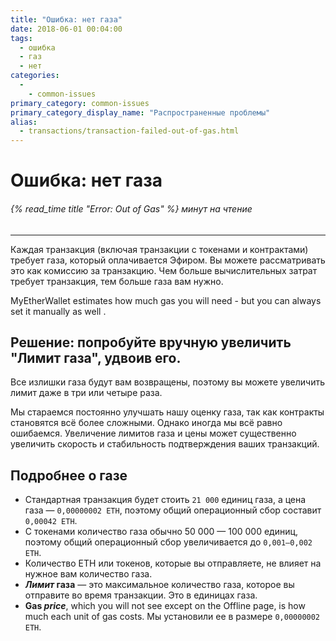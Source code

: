 ```yaml
---
title: "Ошибка: нет газа"
date: 2018-06-01 00:04:00
tags:
  - ошибка
  - газ
  - нет
categories:
  - 
    - common-issues
primary_category: common-issues
primary_category_display_name: "Распространенные проблемы"
alias:
  - transactions/transaction-failed-out-of-gas.html
---
```


# __Ошибка: нет газа__
###### {% read_time title "Error: Out of Gas" %} минут на чтение
***

Каждая транзакция (включая транзакции с токенами и контрактами) требует газа, который оплачивается Эфиром. Вы можете рассматривать это как комиссию за транзакцию. Чем больше вычислительных затрат требует транзакция, тем больше газа вам нужно.

MyEtherWallet estimates how much gas you will need - but you can always set it manually as well .

## __Решение: попробуйте вручную увеличить "Лимит газа", удвоив его.__

Все излишки газа будут вам возвращены, поэтому вы можете увеличить лимит даже в три или четыре раза.

Мы стараемся постоянно улучшать нашу оценку газа, так как контракты становятся всё более сложными. Однако иногда мы всё равно ошибаемся. Увеличение лимитов газа и цены может существенно увеличить скорость и стабильность подтверждения ваших транзакций.



## __Подробнее о газе__
* Стандартная транзакция будет стоить `21 000` единиц газа, а цена газа — `0,00000002 ETH`, поэтому общий операционный сбор составит `0,00042 ETH`.
* С токенами количество газа обычно 50 000 — 100 000 единиц, поэтому общий операционный сбор увеличивается до `0,001–0,002 ETH`.
* Количество ETH или токенов, которые вы отправляете, не влияет на нужное вам количество газа.
* **_Лимит_ газа** — это максимальное количество газа, которое вы отправите во время транзакции. Это в единицах газа.
* **Gas _price_**, which you will not see except on the Offline page, is how much each unit of gas costs. Мы установили ее в размере `0,00000002 ETH`.